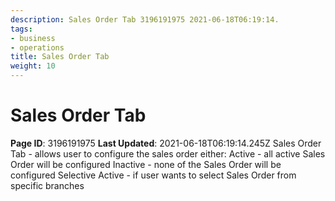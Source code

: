 ```yaml
---
description: Sales Order Tab 3196191975 2021-06-18T06:19:14.
tags:
- business
- operations
title: Sales Order Tab
weight: 10
---
```


# Sales Order Tab
**Page ID**: 3196191975
**Last Updated**: 2021-06-18T06:19:14.245Z
Sales Order Tab - allows user to configure the sales order either:
Active - all active Sales Order will be configured 
Inactive - none of the Sales Order will be configured 
Selective Active - if user wants to select Sales Order from specific branches